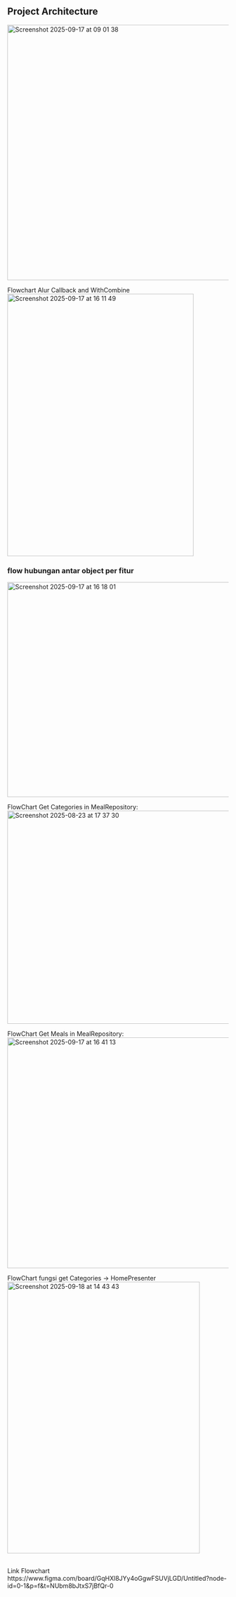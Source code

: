 
## Project Architecture

<img width="836" height="581" alt="Screenshot 2025-09-17 at 09 01 38" src="https://github.com/user-attachments/assets/ee68eacc-622c-4892-8dd1-6c96029ce08b" />

Flowchart Alur Callback and WithCombine
<img width="424" height="597" alt="Screenshot 2025-09-17 at 16 11 49" src="https://github.com/user-attachments/assets/3ff2a5db-9010-41c5-b73a-a88e1dedb7f9" />

### flow hubungan antar object per fitur
<img width="916" height="489" alt="Screenshot 2025-09-17 at 16 18 01" src="https://github.com/user-attachments/assets/ed5363b1-3789-478e-b210-52ac4aef33e6" />

FlowChart Get Categories in MealRepository:
<img width="779" height="485" alt="Screenshot 2025-08-23 at 17 37 30" src="https://github.com/user-attachments/assets/b7275491-0da9-41fb-8665-9cb5d1f0aa51" />

FlowChart Get Meals in MealRepository:
<img width="841" height="525" alt="Screenshot 2025-09-17 at 16 41 13" src="https://github.com/user-attachments/assets/d3f2b8a3-e8ef-4a24-a3ad-ef7b9b528f52" />


FlowChart fungsi get Categories -> HomePresenter 
<img width="438" height="618" alt="Screenshot 2025-09-18 at 14 43 43" src="https://github.com/user-attachments/assets/2c69f309-d373-4050-b39d-65808a139098" />



</br>
Link Flowchart
https://www.figma.com/board/GqHXl8JYy4oGgwFSUVjLGD/Untitled?node-id=0-1&p=f&t=NUbm8bJtxS7jBfQr-0


